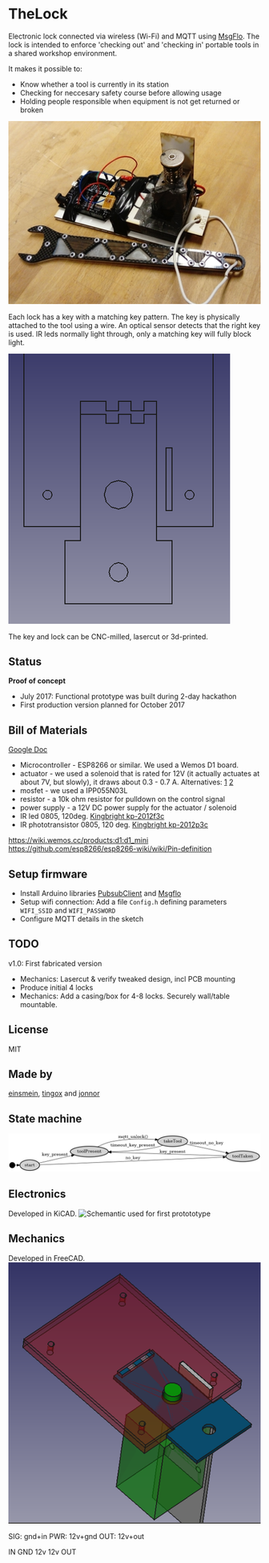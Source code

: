 # TheLock
Electronic lock connected via wireless (Wi-Fi) and MQTT using [MsgFlo](https://msgflo.org).
The lock is intended to enforce 'checking out' and 'checking in' portable tools in a shared workshop environment.

It makes it possible to:

* Know whether a tool is currently in its station
* Checking for neccesary safety course before allowing usage
* Holding people responsible when equipment is not get returned or broken

![First funtional prototype](./doc/first-prototype.jpg)

Each lock has a key with a matching key pattern. The key is physically attached to the tool using a wire.
An optical sensor detects that the right key is used. IR leds normally light through, only a matching key will fully block light.

![Key & lock geometry](./doc/key-geometry.png)

The key and lock can be CNC-milled, lasercut or 3d-printed.

## Status
**Proof of concept**

* July 2017: Functional prototype was built during 2-day hackathon
* First production version planned for October 2017

## Bill of Materials

[Google Doc](https://docs.google.com/spreadsheets/d/1zNnj4h8AQoaYpxoNCeb7HHqZF6n6yWtV7tDY7eSM0z4/edit?usp=sharing)

* Microcontroller - ESP8266 or similar. We used a Wemos D1 board.
* actuator - we used a solenoid that is rated for 12V (it actually actuates at about 7V, but slowly), it draws about 0.3 - 0.7 A. Alternatives:
[1](https://www.banggood.com/12V-24V-Electronic-Door-Lock-Rfid-Access-Control-for-Cabinet-Drawer-p-1011146.html)
[2](https://www.banggood.com/12V-DC-Cabinet-Door-Drawer-Electric-Lock-Assembly-Solenoid-Lock-27x29x18mm-p-1048590.html)
* mosfet - we used a IPP055N03L
* resistor - a 10k ohm resistor for pulldown on the control signal
* power supply - a 12V DC power supply for the actuator / solenoid
* IR led 0805, 120deg. [Kingbright kp-2012f3c](http://no.farnell.com/kingbright/kp-2012f3c/led-ir-0805-940nm/dp/2290432)
* IR phototransistor 0805, 120 deg. [Kingbright kp-2012p3c](http://no.farnell.com/kingbright/kp-2012p3c/phototransistor-0805-940nm/dp/2290434)


https://wiki.wemos.cc/products:d1:d1_mini
https://github.com/esp8266/esp8266-wiki/wiki/Pin-definition


## Setup firmware

* Install Arduino libraries [PubsubClient](https://github.com/knolleary/pubsubclient) and [Msgflo](https://github.com/msgflo/msgflo-arduino)
* Setup wifi connection: Add a file `Config.h` defining parameters `WIFI_SSID` and `WIFI_PASSWORD`
* Configure MQTT details in the sketch

## TODO

v1.0: First fabricated version

* Mechanics: Lasercut & verify tweaked design, incl PCB mounting
* Produce initial 4 locks
* Mechanics: Add a casing/box for 4-8 locks. Securely wall/table mountable.


## License
MIT

## Made by

[einsmein](https://github.com/einsmein), [tingox](https://github.com/tingox) and [jonnor](https://github.com/jonnor)

## State machine

![State machine diagram](./doc/states.png)

## Electronics

Developed in KiCAD.
![Schemantic used for first protototype](./doc/schemantic.png)

## Mechanics

Developed in FreeCAD.
![Lock model](./doc/lock-model.png)


SIG: gnd+in
PWR: 12v+gnd
OUT: 12v+out

IN
GND
12v
12v
OUT


